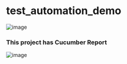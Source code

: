 # test_automation_demo
![image](https://user-images.githubusercontent.com/13474307/160660806-273109c2-4de6-43b9-8c53-18ccca7360b9.png)

### This project has Cucumber Report

![image](https://user-images.githubusercontent.com/13474307/160660415-c96c7b99-442e-44f4-9710-4ba4ad3c593c.png)
